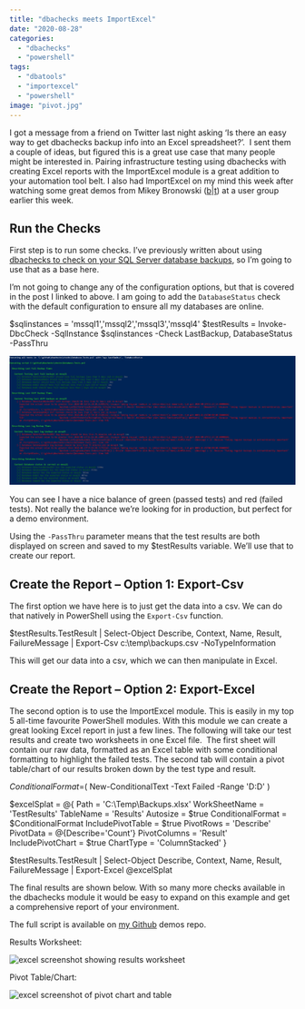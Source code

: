 ```yaml
---
title: "dbachecks meets ImportExcel"
date: "2020-08-28"
categories:
  - "dbachecks"
  - "powershell"
tags:
  - "dbatools"
  - "importexcel"
  - "powershell"
image: "pivot.jpg"
---
```


I got a message from a friend on Twitter last night asking ‘Is there an easy way to get dbachecks backup info into an Excel spreadsheet?’.  I sent them a couple of ideas, but figured this is a great use case that many people might be interested in. Pairing infrastructure testing using dbachecks with creating Excel reports with the ImportExcel module is a great addition to your automation tool belt. I also had ImportExcel on my mind this week after watching some great demos from Mikey Bronowski ([b](https://www.bronowski.it/blog/2020/06/powershell-into-excelimportexcel-module-part-1/)|[t](https://twitter.com/mikeybronowski)) at a user group earlier this week.

## **Run the Checks**

First step is to run some checks. I’ve previously written about using [dbachecks to check on your SQL Server database backups](https://jesspomfret.com/checking-backups-with-dbachecks/), so I’m going to use that as a base here.

I’m not going to change any of the configuration options, but that is covered in the post I linked to above. I am going to add the `DatabaseStatus` check with the default configuration to ensure all my databases are online.

$sqlinstances = 'mssql1','mssql2','mssql3','mssql4'
$testResults = Invoke-DbcCheck -SqlInstance $sqlinstances -Check LastBackup, DatabaseStatus -PassThru

[![dbachecks results in PowerShell](tests.jpg)](https://jesspomfret.com/wp-content/uploads/2020/08/tests.jpg)

You can see I have a nice balance of green (passed tests) and red (failed tests). Not really the balance we’re looking for in production, but perfect for a demo environment.

Using the `-PassThru` parameter means that the test results are both displayed on screen and saved to my $testResults variable. We’ll use that to create our report.

## **Create the Report – Option 1: Export-Csv**

The first option we have here is to just get the data into a csv. We can do that natively in PowerShell using the `Export-Csv` function.

$testResults.TestResult |
Select-Object Describe, Context, Name, Result, FailureMessage |
Export-Csv c:\\temp\\backups.csv -NoTypeInformation

This will get our data into a csv, which we can then manipulate in Excel.

## **Create the Report – Option 2: Export-Excel**

The second option is to use the ImportExcel module. This is easily in my top 5 all-time favourite PowerShell modules. With this module we can create a great looking Excel report in just a few lines. The following will take our test results and create two worksheets in one Excel file.  The first sheet will contain our raw data, formatted as an Excel table with some conditional formatting to highlight the failed tests. The second tab will contain a pivot table/chart of our results broken down by the test type and result.

$ConditionalFormat =$(
    New-ConditionalText -Text Failed -Range 'D:D'
)

$excelSplat = @{
    Path               = 'C:\\Temp\\Backups.xlsx'
    WorkSheetName      = 'TestResults'
    TableName          = 'Results'
    Autosize           = $true
    ConditionalFormat  = $ConditionalFormat
    IncludePivotTable  = $true
    PivotRows          = 'Describe'
    PivotData          = @{Describe='Count'}
    PivotColumns       = 'Result'
    IncludePivotChart  = $true
    ChartType          = 'ColumnStacked'
}

$testResults.TestResult |
Select-Object Describe, Context, Name, Result, FailureMessage |
Export-Excel @excelSplat

The final results are shown below. With so many more checks available in the dbachecks module it would be easy to expand on this example and get a comprehensive report of your environment.

The full script is available on [my Github](https://github.com/jpomfret/demos/blob/master/BlogExamples/06_dbachecksToExcel.ps1) demos repo.

Results Worksheet:

![excel screenshot showing results worksheet](excelSheet-1024x369.jpg)

Pivot Table/Chart:

![excel screenshot of pivot chart and table](pivot-1024x524.jpg)
